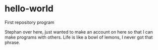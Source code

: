 hello-world
===========

First repository program

Stephan over here, just wanted to make an account on here so that I can make programs with others.
Life is like a bowl of lemons, I never got that phrase.
